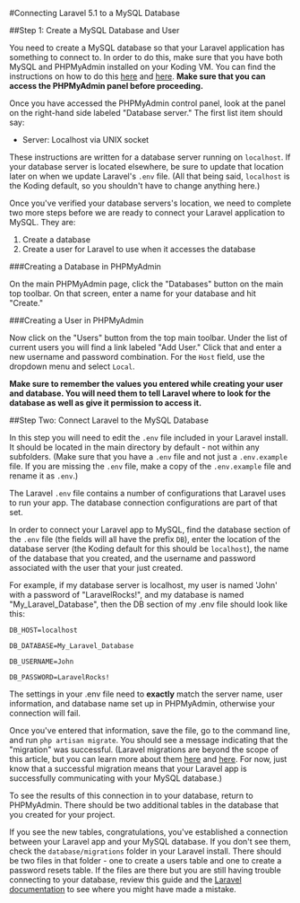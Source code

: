 #Connecting Laravel 5.1 to a MySQL Database

##Step 1: Create a MySQL Database and User

You need to create a MySQL database so that your Laravel application has something to connect to. In order to do this, make sure that you have both MySQL and PHPMyAdmin installed on your Koding VM. You can find the instructions on how to do this [here](http://learn.koding.com/guides/installing-mysql/) and [here](http://learn.koding.com/guides/install-phpmyadmin/). **Make sure that you can access the PHPMyAdmin panel before proceeding.**

Once you have accessed the PHPMyAdmin control panel, look at the panel on the right-hand side labeled "Database server." The first list item should say: 
- Server: Localhost via UNIX socket

These instructions are written for a database server running on `localhost`. If your database server is located elsewhere, be sure to update that location later on when we update Laravel's `.env` file. (All that being said, `localhost` is the Koding default, so you shouldn't have to change anything here.)

Once you've verified your database servers's location, we need to complete two more steps before we are ready to connect your Laravel application to MySQL. They are:
1. Create a database
2. Create a user for Laravel to use when it accesses the database
  
###Creating a Database in PHPMyAdmin

On the main PHPMyAdmin page, click the "Databases" button on the main top toolbar. On that screen, enter a name for your database and hit "Create."

###Creating a User in PHPMyAdmin

Now click on the "Users" button from the top main toolbar. Under the list of current users you will find a link labeled "Add User." Click that and enter a new username and password combination. For the `Host` field, use the dropdown menu and select `Local`.

**Make sure to remember the values you entered while creating your user and database. You will need them to tell Laravel where to look for the database as well as give it permission to access it.**

##Step Two: Connect Laravel to the MySQL Database

In this step you will need to edit the `.env` file included in your Laravel install. It should be located in the main directory by default - not within any subfolders. (Make sure that you have a `.env` file and not just a `.env.example` file. If you are missing the `.env` file, make a copy of the `.env.example` file and rename it as `.env`.)

The Laravel `.env` file contains a number of configurations that Laravel uses to run your app. The database connection configurations are part of that set.

In order to connect your Laravel app to MySQL, find the database section of the `.env` file (the fields will all have the prefix `DB`), enter the location of the database server (the Koding default for this should be `localhost`), the name of the database that you created, and the username and password associated with the user that your just created.
  
For example, if my database server is localhost, my user is named 'John' with a password of "LaravelRocks!", and my database is named "My_Laravel_Database", then the DB section of my .env file should look like this:

`DB_HOST=localhost`

`DB_DATABASE=My_Laravel_Database`

`DB_USERNAME=John`

`DB_PASSWORD=LaravelRocks!`
  
The settings in your .env file need to **exactly** match the server name, user information, and database name set up in PHPMyAdmin, otherwise your connection will fail.

Once you've entered that information, save the file, go to the command line, and  run `php artisan migrate`. You should see a message indicating that the "migration" was successful. (Laravel migrations are beyond the scope of this article, but you can learn more about them [here](http://laravel.com/docs/5.1/migrations) and [here](https://laracasts.com/series/laravel-5-fundamentals/episodes/7). For now, just know that a successful migration means that your Laravel app is successfully communicating with your MySQL database.)

To see the results of this connection in to your database, return to PHPMyAdmin. There should be two additional tables in the database that you created for your project.

If you see the new tables, congratulations, you've established a connection between your Laravel app and your MySQL database. If you don't see them, check the `database/migrations` folder in your Laravel install. There should be two files in that folder - one to create a users table and one to create a password resets table. If the files are there but you are still having trouble connecting to your database, review this guide and the [Laravel documentation](http://laravel.com/docs/5.1) to see where you might have made a mistake.
